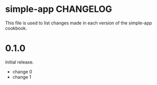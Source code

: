 # simple-app CHANGELOG

This file is used to list changes made in each version of the simple-app cookbook.

# 0.1.0

Initial release.

- change 0
- change 1

